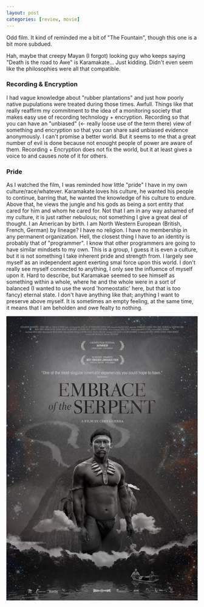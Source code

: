 ```yaml
---
layout: post
categories: [review, movie]
---
```


Odd film. It kind of reminded me a bit of "The Fountain", though this one is a bit more subdued.

Hah, maybe that creepy Mayan (I forgot) looking guy who keeps saying "Death is the road to Awe" is Karamakate... Just kidding. Didn't even seem like the philosophies were all that compatible.

### Recording & Encryption
I had vague knowledge about "rubber plantations" and just how poorly native pupulations were treated during those times. Awfull. Things like that really reaffirm my commitment to the idea of a monitoring society that makes easy use of recording technology + encryption. Recording so that you can have an "unbiased" (<- really loose use of the term there) view of something and encryption so that you can share said unbiased evidence anonymously.
I can't promise a better world. But it seems to me that a great number of evil is done because not enought people of power are aware of them. Recording + Encryption does not fix the world, but it at least gives a voice to and causes note of it for others.

### Pride
As I watched the film, I was reminded how little "pride" I have in my own culture/race/whatever. Karamakate loves his culture, he wanted his people to continue, barring that, he wanted the knowledge of his culture to endure. Above that, he views the jungle and his gods as being a sort entity that cared for him and whom he cared for. Not that I am in any way ashamed of my culture, it is just rather nebulous; not something I give a great deal of thought. I an American by birth. I am North Western European (British, French, German) by lineage? I have no religion. I have no membership in any permanent organization. Hell, the closest thing I have to an identity is probably that of "programmer". I know that other programmers are going to have similar mindsets to my own. This is a group, I guess it is even a culture, but it is not something I take inherent pride and strength from. I largely see myself as an independent agent exerting smal force upon this world. I don't really see myself connected to anything, I only see the influence of myself upon it. Hard to describe, but Karamakae seemed to see himself as something within a whole, where he and the whole were in a sort of balanced (I wanted to use the word 'homeostatic' here, but that is too fancy) eternal state. I don't have anything like that; anything I want to preserve above myself. It is sometimes an empty feeling, at the same time, it means that I am beholden and owe fealty to nothing.

<div class="videos">
<div class="video">
<img src="/assets/embrace-of-the-serpent-poster.jpg"/>
</div>
</div>

